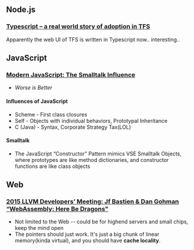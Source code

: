 ## Node.js

### [Typescript – a real world story of adoption in TFS](https://blogs.msdn.microsoft.com/bharry/2012/10/24/typescript-a-real-world-story-of-adoption-in-tfs/)

Apparently the web UI of TFS is written in Typescript now.. interesting..

## JavaScript

### [Modern JavaScript: The Smalltalk Influence](http://www.wirfs-brock.com/allen/wp-content/uploads/2016/01/Smalltalkjavascript.pdf)

* *Worse is Better*

#### Influences of JavaScript

* Scheme - First class closures
* Self - Objects with individual behaviors, Prototypal Inheritance
* C (Java) - Syntax, Corporate Strategy Tax(LOL)

#### Smalltalk

* The JavaScript “Constructor” Pattern mimics VSE Smalltalk Objects, where prototypes are like method dictionaries, and constructor functions are like class objects

## Web

### [2015 LLVM Developers’ Meeting: Jf Bastien & Dan Gohman “WebAssembly: Here Be Dragons"](https://www.youtube.com/watch?v=5W7NkofUtAw)

* Not limited to the Web -- could be for highend servers and small chips, keep the mind open
* The pointers should just work. It's just a big chunk of linear memory(kinda virtual), and you should have **cache locality**.
